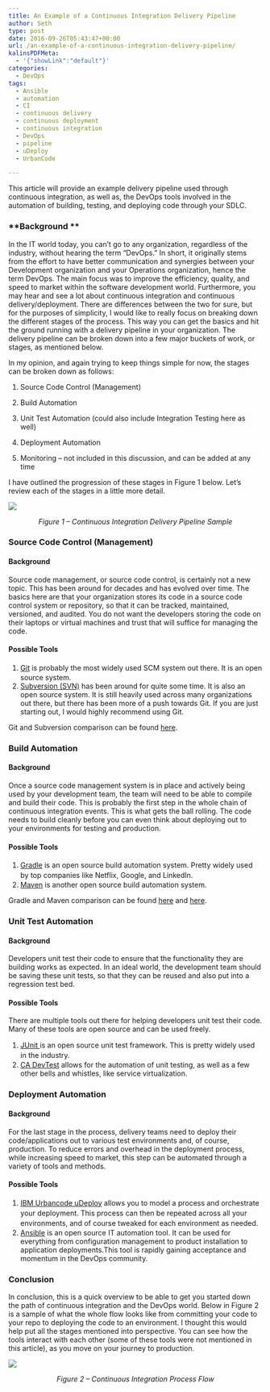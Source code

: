 ```yaml
---
title: An Example of a Continuous Integration Delivery Pipeline
author: Seth
type: post
date: 2016-09-26T05:43:47+00:00
url: /an-example-of-a-continuous-integration-delivery-pipeline/
kalinsPDFMeta:
  - '{"showLink":"default"}'
categories:
  - DevOps
tags:
  - Ansible
  - automation
  - CI
  - continuous delivery
  - continuous deployment
  - continuous integration
  - DevOps
  - pipeline
  - uDeploy
  - UrbanCode

---
```

This article will provide an example delivery pipeline used through continuous integration, as well as, the DevOps tools involved in the automation of building, testing, and deploying code through your SDLC.

### **Background **

In the IT world today, you can’t go to any organization, regardless of the industry, without hearing the term “DevOps.” In short, it originally stems from the effort to have better communication and synergies between your Development organization and your Operations organization, hence the term DevOps. The main focus was to improve the efficiency, quality, and speed to market within the software development world. Furthermore, you may hear and see a lot about continuous integration and continuous delivery/deployment. There are differences between the two for sure, but for the purposes of simplicity, I would like to really focus on breaking down the different stages of the process. This way you can get the basics and hit the ground running with a delivery pipeline in your organization. The delivery pipeline can be broken down into a few major buckets of work, or stages, as mentioned below.

In my opinion, and again trying to keep things simple for now, the stages can be broken down as follows:

1. Source Code Control (Management)
  
2. Build Automation
  
3. Unit Test Automation (could also include Integration Testing here as well)
  
4. Deployment Automation
  
5. Monitoring – not included in this discussion, and can be added at any time

I have outlined the progression of these stages in Figure 1 below. Let’s review each of the stages in a little more detail.

<a href="https://i1.wp.com/www.sethgagnon.com/wp-content/uploads/2016/09/image.png" target="_blank"><img class="alignnone" style="display: block; margin-left: auto; margin-right: auto;" src="https://i1.wp.com/www.sethgagnon.com/wp-content/uploads/2016/09/image.png?resize=600%2C335" border="0" data-recalc-dims="1" /></a>

<p style="text-align: center;">
  <em>Figure 1 &#8211; Continuous Integration Delivery Pipeline Sample</em>
</p>

<h3 style="text-align: left;">
  <strong>Source Code Control (Management) </strong>
</h3>

#### Background

Source code management, or source code control, is certainly not a new topic. This has been around for decades and has evolved over time. The basics here are that your organization stores its code in a source code control system or repository, so that it can be tracked, maintained, versioned, and audited. You do not want the developers storing the code on their laptops or virtual machines and trust that will suffice for managing the code.

#### Possible Tools

  1. <a href="https://git-scm.com/" target="_blank">Git</a><span style="line-height: 1.42857;"> is probably the most widely used SCM system out there. It is an open source system.</span>
  2. <a href="https://subversion.apache.org/" target="_blank">Subversion (SVN)</a> has been around for quite some time. It is also an open source system. It is still heavily used across many organizations out there, but there has been more of a push towards Git. If you are just starting out, I would highly recommend using Git.

Git and Subversion comparison can be found <a href="https://git.wiki.kernel.org/index.php/GitSvnComparison" target="_blank">here</a>.

### **Build Automation**

#### Background

Once a source code management system is in place and actively being used by your development team, the team will need to be able to compile and build their code. This is probably the first step in the whole chain of continuous integration events. This is what gets the ball rolling. The code needs to build cleanly before you can even think about deploying out to your environments for testing and production.

#### Possible Tools

  1. <span style="line-height: 1.42857;"><a href="https://gradle.org/" target="_blank">Gradle</a> is an open source build automation system. Pretty widely used </span>by top <span style="line-height: 1.42857;">companies like Netflix, Google, and LinkedIn.</span>
  2. <a href="https://maven.apache.org/" target="_blank">Maven</a> is another open source build automation system.

Gradle and Maven comparison can be found <a href="https://gradle.org/maven_vs_gradle/" target="_blank">here</a> and <a href="http://devops.com/2015/03/27/puzzle-gradle-maven/" target="_blank">here</a>.

### **Unit Test Automation**

#### Background

Developers unit test their code to ensure that the functionality they are building works as expected. In an ideal world, the development team should be saving these unit tests, so that they can be reused and also put into a regression test bed.

#### Possible Tools

There are multiple tools out there for helping developers unit test their code. Many of these tools are open source and can be used freely.

  1. <span style="line-height: 1.42857;"><a href="http://junit.org/junit4/" target="_blank">JUnit </a>is an open source unit test framework. This is pretty widely used in </span>the industry<span style="line-height: 1.42857;">.</span>
  2. <a href="https://docops.ca.com/devtest-solutions/8-0/en/" target="_blank">CA DevTest</a> allows for the automation of unit testing, as well as a few other bells and whistles, like service virtualization.

### **Deployment Automation**

#### Background

For the last stage in the process, delivery teams need to deploy their code/applications out to various test environments and, of course, production. To reduce errors and overhead in the deployment process, while increasing speed to market, this step can be automated through a variety of tools and methods.

#### Possible Tools

  1. <span style="line-height: 1.42857;"><a href="http://www-03.ibm.com/software/products/en/ucdep" target="_blank">IBM Urbancode uDeploy</a> allows you to model a process and orchestrate </span>your deployment<span style="line-height: 1.42857;">. This process can then be repeated across all your environments, </span>and of <span style="line-height: 1.42857;">course tweaked for each environment as needed.</span>
  2. <a href="http://www.ansible.com/" target="_blank">Ansible</a> is an open source IT automation tool. It can be used for everything from configuration management to product installation to application deployments.This tool is rapidly gaining acceptance and momentum in the DevOps community.

### **Conclusion**

In conclusion, this is a quick overview to be able to get you started down the path of continuous integration and the DevOps world. Below in Figure 2 is a sample of what the whole flow looks like from committing your code to your repo to deploying the code to an environment. I thought this would help put all the stages mentioned into perspective. You can see how the tools interact with each other (some of these tools were not mentioned in this article), as you move on your journey to production.

<a href="https://i1.wp.com/www.sethgagnon.com/wp-content/uploads/2016/09/CI_Process_Overview.png" target="_blank"><img class="alignnone" style="display: block; margin-left: auto; margin-right: auto;" src="https://i1.wp.com/www.sethgagnon.com/wp-content/uploads/2016/09/CI_Process_Overview.png?resize=600%2C768" border="0" data-recalc-dims="1" /></a>

<p style="text-align: center;">
  <em>Figure 2 &#8211; Continuous Integration Process Flow</em>
</p>

###